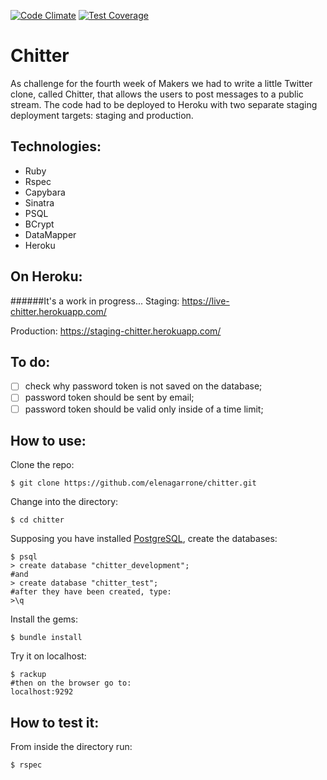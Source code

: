 [![Code Climate](https://codeclimate.com/github/elenagarrone/chitter/badges/gpa.svg)](https://codeclimate.com/github/elenagarrone/chitter)
[![Test Coverage](https://codeclimate.com/github/elenagarrone/chitter/badges/coverage.svg)](https://codeclimate.com/github/elenagarrone/chitter)

Chitter
=========
As challenge for the fourth week of Makers we had to write a little Twitter clone, called Chitter, that allows the users to post messages to a public stream.
The code had to be deployed to Heroku with two separate staging deployment targets: staging and production.

Technologies:
------------
- Ruby
- Rspec
- Capybara
- Sinatra
- PSQL
- BCrypt
- DataMapper
- Heroku

On Heroku:
----------
######It's a work in progress...
Staging:
https://live-chitter.herokuapp.com/

Production: https://staging-chitter.herokuapp.com/

To do:
-----
- [ ] check why password token is not saved on the database;
- [ ] password token should be sent by email;
- [ ] password token should be valid only inside of a time limit;

How to use:
----------
Clone the repo:
```shell
$ git clone https://github.com/elenagarrone/chitter.git
```
Change into the directory:
```shell
$ cd chitter
```
Supposing you have installed <a href='http://www.postgresql.org/'>PostgreSQL</a>, create the databases:
```shell
$ psql
> create database "chitter_development";
#and
> create database "chitter_test";
#after they have been created, type:
>\q
```
Install the gems:
```shell
$ bundle install
```
Try it on localhost:
```shell
$ rackup
#then on the browser go to:
localhost:9292
```

How to test it:
--------------
From inside the directory run:
```shell
$ rspec
```
